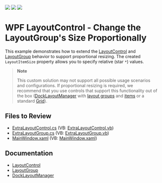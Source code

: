 <!-- default badges list -->
![](https://img.shields.io/endpoint?url=https://codecentral.devexpress.com/api/v1/VersionRange/128654150/22.2.2%2B)
[![](https://img.shields.io/badge/Open_in_DevExpress_Support_Center-FF7200?style=flat-square&logo=DevExpress&logoColor=white)](https://supportcenter.devexpress.com/ticket/details/E4618)
[![](https://img.shields.io/badge/📖_How_to_use_DevExpress_Examples-e9f6fc?style=flat-square)](https://docs.devexpress.com/GeneralInformation/403183)
<!-- default badges end -->

# WPF LayoutControl - Change the LayoutGroup's Size Proportionally

This example demonstrates how to extend the [LayoutControl](https://docs.devexpress.com/WPF/DevExpress.Xpf.LayoutControl.LayoutControl) and [LayoutGroup](https://docs.devexpress.com/WPF/DevExpress.Xpf.LayoutControl.LayoutGroup) behavior to support proportional resizing. The created `LayoutItemSize` property allows you to specify relative (star `*`) values.

> **Note**
>
> This custom solution may not support all possible usage scenarios and configurations. If proportional resizing is required, we recommend that you use controls that support this functionality out of the box ([DockLayoutManager](https://docs.devexpress.com/WPF/6820/controls-and-libraries/layout-management/dock-windows/getting-started/dock-layout-manager) with [layout groups](https://docs.devexpress.com/WPF/DevExpress.Xpf.LayoutControl.LayoutGroup) and [items](https://docs.devexpress.com/WPF/7223/controls-and-libraries/layout-management/dock-windows/layout-items) or a standard [Grid](https://docs.microsoft.com/en-us/dotnet/api/system.windows.controls.grid)).

## Files to Review

* [ExtraLayoutControl.cs](./CS/LayoutControl/DXSample/ExtraLayoutControl.cs) (VB: [ExtraLayoutControl.vb](./VB/LayoutControl/DXSample/ExtraLayoutControl.vb))
* [ExtraLayoutGroup.cs](./CS/LayoutControl/DXSample/ExtraLayoutGroup.cs) (VB: [ExtraLayoutGroup.vb](./VB/LayoutControl/DXSample/ExtraLayoutGroup.vb))
* [MainWindow.xaml](./CS/LayoutControl/MainWindow.xaml) (VB: [MainWindow.xaml](./VB/LayoutControl/MainWindow.xaml))

## Documentation

* [LayoutControl](https://docs.devexpress.com/WPF/DevExpress.Xpf.LayoutControl.LayoutControl)
* [LayoutGroup](https://docs.devexpress.com/WPF/DevExpress.Xpf.LayoutControl.LayoutGroup)
* [DockLayoutManager](https://docs.devexpress.com/WPF/6820/controls-and-libraries/layout-management/dock-windows/getting-started/dock-layout-manager)
